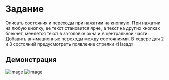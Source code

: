 # Задание
Описать состояния и переходы при нажатии на кнопкую. При
нажатии на любую кнопку, ее текст становится ярче, а текст на
других кнопках блекнет, меняется текст в заголовке окна и в
центральной части. Добавить анимационные переходы между
состояниями.
В хедере для 2 и 3
состояний предусмотреть
появление стрелки
«Назад»
## Демонстрация
![image](https://github.com/vladnov138/qml/assets/113700660/c73af8e5-538b-4bee-9bfb-4e48a1dd9019)
![image](https://github.com/vladnov138/qml/assets/113700660/13921119-69ea-43ad-825c-3a5f4ae60545)
